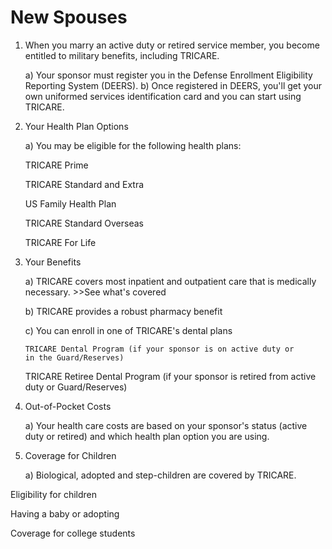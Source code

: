 # New Spouses
1. When you marry an active duty or retired service member, you become 
  entitled to military benefits, including TRICARE.

      a) Your sponsor must register you in the Defense Enrollment 
         Eligibility Reporting System (DEERS).
      b) Once registered in DEERS, you'll get your own uniformed 
         services identification card and you can start using TRICARE.
         
2. Your Health Plan Options
  
     a) You may be eligible for the following health plans:
     
     TRICARE Prime
       
     TRICARE Standard and Extra
       
     US Family Health Plan
       
     TRICARE Standard Overseas
     
     TRICARE For Life
     
3. Your Benefits
  
   a) TRICARE covers most inpatient and outpatient care that is 
   medically necessary. >>See what's covered
   
   b) TRICARE provides a robust pharmacy benefit
   
   c) You can enroll in one of TRICARE's dental plans
   
       TRICARE Dental Program (if your sponsor is on active duty or 
       in the Guard/Reserves)
       
    TRICARE Retiree Dental Program (if your sponsor is retired from 
    active duty or Guard/Reserves)
    
 4. Out-of-Pocket Costs
 
     a) Your health care costs are based on your sponsor's status 
     (active duty or retired) and which health plan option you are using.
     
 5. Coverage for Children
 
    a) Biological, adopted and step-children are covered by TRICARE.
    
Eligibility for children

Having a baby or adopting

Coverage for college students


